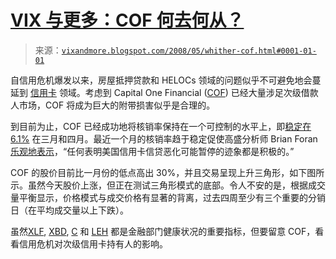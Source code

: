 <!--yml

category: 未分类

date: 2024-05-18 18:35:33

-->

# [VIX 与更多：COF 何去何从？](http://vixandmore.blogspot.com/2008/05/whither-cof.html#0001-01-01)

> 来源：[`vixandmore.blogspot.com/2008/05/whither-cof.html#0001-01-01`](http://vixandmore.blogspot.com/2008/05/whither-cof.html#0001-01-01)

自信用危机爆发以来，房屋抵押贷款和 HELOCs 领域的问题似乎不可避免地会蔓延到 [信用卡](http://vixandmore.blogspot.com/search/label/credit%20cards) 领域。考虑到 Capital One Financial ([COF](http://finance.google.com/finance?q=cof)) 已经大量涉足次级借款人市场，COF 将成为巨大的附带损害似乎是合理的。

到目前为止，COF 已经成功地将核销率保持在一个可控制的水平上，即[稳定在 6.1%](http://online.wsj.com/article/SB121084864083795061.html?mod=googlenews_wsj) 在三月和四月。最近一个月的核销率趋于稳定促使高盛分析师 Brian Foran [乐观地表示](http://news.moneycentral.msn.com/provider/providerarticle.aspx?feed=AP&date=20080515&id=8651774)，“任何表明美国信用卡信贷恶化可能暂停的迹象都是积极的。”

COF 的股价目前比一月份的低点高出 30%，并且交易呈现上升三角形，如下图所示。虽然今天股价上涨，但正在测试三角形模式的底部。令人不安的是，根据成交量平衡显示，价格模式与成交价格有显著的背离，过去四周至少有三个重要的分销日（在平均成交量以上下跌）。

虽然[XLF](http://vixandmore.blogspot.com/search/label/XLF), [XBD](http://vixandmore.blogspot.com/search/label/XBD), [C](http://finance.google.com/finance?q=c) 和 [LEH](http://vixandmore.blogspot.com/search/label/LEH) 都是金融部门健康状况的重要指标，但要留意 COF，看看信用危机对次级信用卡持有人的影响。
